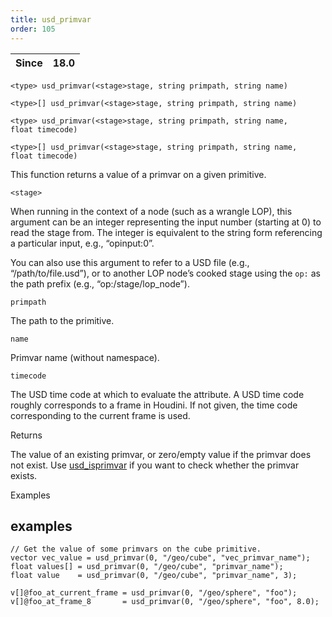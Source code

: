 ```yaml
---
title: usd_primvar
order: 105
---
```

| Since | 18.0 |
| --- | --- |

`<type> usd_primvar(<stage>stage, string primpath, string name)`

`<type>[] usd_primvar(<stage>stage, string primpath, string name)`

`<type> usd_primvar(<stage>stage, string primpath, string name, float timecode)`

`<type>[] usd_primvar(<stage>stage, string primpath, string name, float timecode)`

This function returns a value of a primvar on a given primitive.

`<stage>`

When running in the context of a node (such as a wrangle LOP), this argument can be an integer representing the input number (starting at 0) to read the stage from. The integer is equivalent to the string form referencing a particular input, e.g., “opinput:0”.

You can also use this argument to refer to a USD file (e.g., “/path/to/file.usd”), or to another LOP node’s cooked stage using the `op:` as the path prefix (e.g., “op:/stage/lop_node”).

`primpath`

The path to the primitive.

`name`

Primvar name (without namespace).

`timecode`

The USD time code at which to evaluate the attribute. A USD time code roughly corresponds to a frame in Houdini. If not given, the time code corresponding to the current frame is used.

Returns

The value of an existing primvar, or zero/empty value if the primvar does not exist. Use [usd_isprimvar](usd_isprimvar.html "Checks if the primitive has a primvar of the given name.") if you want to check whether the primvar exists.

Examples

## examples

```vex
// Get the value of some primvars on the cube primitive.
vector vec_value = usd_primvar(0, "/geo/cube", "vec_primvar_name"); 
float values[] = usd_primvar(0, "/geo/cube", "primvar_name");
float value    = usd_primvar(0, "/geo/cube", "primvar_name", 3);

v[]@foo_at_current_frame = usd_primvar(0, "/geo/sphere", "foo");
v[]@foo_at_frame_8       = usd_primvar(0, "/geo/sphere", "foo", 8.0);

```
